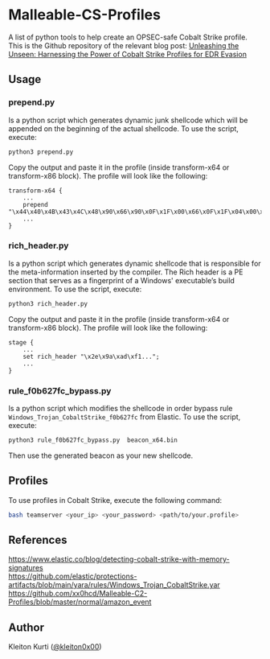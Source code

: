 # Malleable-CS-Profiles
A list of python tools to help create an OPSEC-safe Cobalt Strike profile. This is the Github repository of the relevant blog post: [Unleashing the Unseen: Harnessing the Power of Cobalt Strike Profiles for EDR Evasion](https://whiteknightlabs.com/2023/05/19/unleashing-the-unseen-harnessing-the-power-of-cobalt-strike-profiles-for-edr-evasion/)

## Usage  

### prepend.py  
Is a python script which generates dynamic junk shellcode which will be appended on the beginning of the actual shellcode. To use the script, execute:  
```bash
python3 prepend.py
```

Copy the output and paste it in the profile (inside transform-x64 or transform-x86 block). The profile will look like the following:  
```
transform-x64 {
    ...
    prepend "\x44\x40\x4B\x43\x4C\x48\x90\x66\x90\x0F\x1F\x00\x66\x0F\x1F\x04\x00\x0F\x1F\x04\x00\x0F\x1F\x00\x0F\x1F\x00";
    ...
}
```

### rich_header.py  
Is a python script which generates dynamic shellcode that is responsible for the meta-information inserted by the compiler. The Rich header is a PE section that serves as a fingerprint of a Windows' executable’s build environment. To use the script, execute:  
```bash
python3 rich_header.py
```

Copy the output and paste it in the profile (inside transform-x64 or transform-x86 block). The profile will look like the following:  
```
stage {
    ...
    set rich_header "\x2e\x9a\xad\xf1...";
    ...
}
```

### rule_f0b627fc_bypass.py  
Is a python script which modifies the shellcode in order bypass rule `Windows_Trojan_CobaltStrike_f0b627fc` from Elastic. To use the script, execute:  
```bash
python3 rule_f0b627fc_bypass.py  beacon_x64.bin
```

Then use the generated beacon as your new shellcode.

## Profiles  

To use profiles in Cobalt Strike, execute the following command:  
```bash
bash teamserver <your_ip> <your_password> <path/to/your.profile>
```

## References  
https://www.elastic.co/blog/detecting-cobalt-strike-with-memory-signatures  
https://github.com/elastic/protections-artifacts/blob/main/yara/rules/Windows_Trojan_CobaltStrike.yar  
https://github.com/xx0hcd/Malleable-C2-Profiles/blob/master/normal/amazon_event  

## Author  
Kleiton Kurti ([@kleiton0x00](https://github.com/kleiton0x00))
